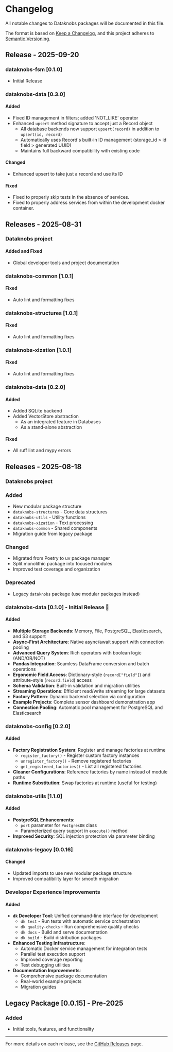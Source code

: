 # Changelog

All notable changes to Dataknobs packages will be documented in this file.

The format is based on [Keep a Changelog](https://keepachangelog.com/en/1.0.0/),
and this project adheres to [Semantic Versioning](https://semver.org/spec/v2.0.0.html).


## Release - 2025-09-20

### dataknobs-fsm [0.1.0]
- Initial Release

### dataknobs-data [0.3.0]

#### Added
- Fixed ID management in filters; added 'NOT_LIKE' operator
- Enhanced `upsert` method signature to accept just a Record object
  - All database backends now support `upsert(record)` in addition to `upsert(id, record)`
  - Automatically uses Record's built-in ID management (storage_id > id field > generated UUID)
  - Maintains full backward compatibility with existing code

#### Changed
- Enhanced upsert to take just a record and use its ID

#### Fixed
- Fixed to properly skip tests in the absence of services.
- Fixed to properly address services from within the development docker container.

## Releases - 2025-08-31

### Dataknobs project

#### Added and Fixed
- Global developer tools and project documentation

### dataknobs-common [1.0.1]

#### Fixed
- Auto lint and formatting fixes

### dataknobs-structures [1.0.1]

#### Fixed
- Auto lint and formatting fixes

### dataknobs-xization [1.0.1]

#### Fixed
- Auto lint and formatting fixes

### dataknobs-data [0.2.0]

#### Added
- Added SQLite backend
- Added VectorStore abstraction
  - As an integrated feature in Databases
  - As a stand-alone abstraction

#### Fixed
- All ruff lint and mypy errors

## Releases - 2025-08-18

### Dataknobs project

### Added
- New modular package structure
- `dataknobs-structures` - Core data structures
- `dataknobs-utils` - Utility functions
- `dataknobs-xization` - Text processing
- `dataknobs-common` - Shared components
- Migration guide from legacy package

### Changed
- Migrated from Poetry to uv package manager
- Split monolithic package into focused modules
- Improved test coverage and organization

### Deprecated
- Legacy `dataknobs` package (use modular packages instead)

### dataknobs-data [0.1.0] - Initial Release 🎉

#### Added
- **Multiple Storage Backends**: Memory, File, PostgreSQL, Elasticsearch, and S3 support
- **Async-First Architecture**: Native async/await support with connection pooling
- **Advanced Query System**: Rich operators with boolean logic (AND/OR/NOT)
- **Pandas Integration**: Seamless DataFrame conversion and batch operations
- **Ergonomic Field Access**: Dictionary-style (`record["field"]`) and attribute-style (`record.field`) access
- **Schema Validation**: Built-in validation and migration utilities
- **Streaming Operations**: Efficient read/write streaming for large datasets
- **Factory Pattern**: Dynamic backend selection via configuration
- **Example Projects**: Complete sensor dashboard demonstration app
- **Connection Pooling**: Automatic pool management for PostgreSQL and Elasticsearch

### dataknobs-config [0.2.0]

#### Added
- **Factory Registration System**: Register and manage factories at runtime
  - `register_factory()` - Register custom factory instances
  - `unregister_factory()` - Remove registered factories  
  - `get_registered_factories()` - List all registered factories
- **Cleaner Configurations**: Reference factories by name instead of module paths
- **Runtime Substitution**: Swap factories at runtime (useful for testing)

### dataknobs-utils [1.1.0]

#### Added
- **PostgreSQL Enhancements**:
  - `port` parameter for `PostgresDB` class
  - Parameterized query support in `execute()` method
- **Improved Security**: SQL injection protection via parameter binding

### dataknobs-legacy [0.0.16]

#### Changed
- Updated imports to use new modular package structure
- Improved compatibility layer for smooth migration

### Developer Experience Improvements

#### Added
- **`dk` Developer Tool**: Unified command-line interface for development
  - `dk test` - Run tests with automatic service orchestration
  - `dk quality-checks` - Run comprehensive quality checks
  - `dk docs` - Build and serve documentation
  - `dk build` - Build distribution packages
- **Enhanced Testing Infrastructure**:
  - Automatic Docker service management for integration tests
  - Parallel test execution support
  - Improved coverage reporting
  - Test debugging utilities
- **Documentation Improvements**:
  - Comprehensive package documentation
  - Real-world example projects
  - Migration guides

## Legacy Package [0.0.15] - Pre-2025

### Added
- Initial tools, features, and functionality

---

For more details on each release, see the [GitHub Releases](https://github.com/KBS-Labs/dataknobs/releases) page.
